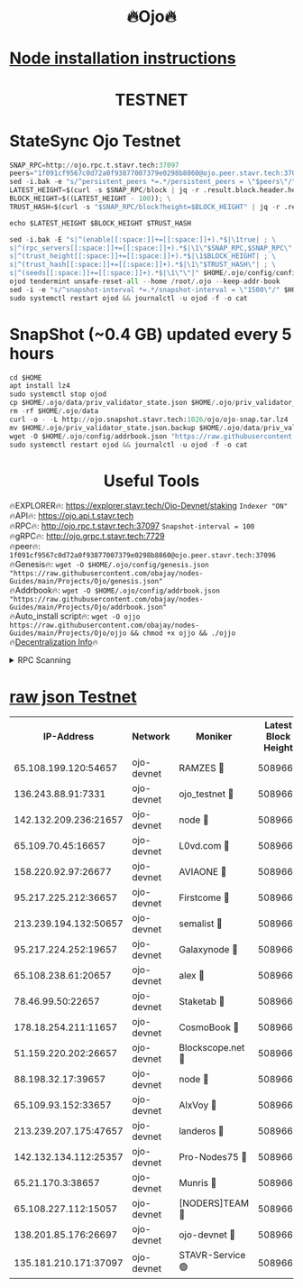 <h1 align="center"> 🔥Ojo🔥</h1>

[Node installation instructions](https://github.com/obajay/nodes-Guides/tree/main/Projects/Ojo)
=

<h1 align="center"> TESTNET</h1>

# StateSync Ojo Testnet
```python
SNAP_RPC=http://ojo.rpc.t.stavr.tech:37097
peers="1f091cf9567c0d72a0f93877007379e0298b8860@ojo.peer.stavr.tech:37096"
sed -i.bak -e "s/^persistent_peers *=.*/persistent_peers = \"$peers\"/" $HOME/.ojo/config/config.toml
LATEST_HEIGHT=$(curl -s $SNAP_RPC/block | jq -r .result.block.header.height); \
BLOCK_HEIGHT=$((LATEST_HEIGHT - 100)); \
TRUST_HASH=$(curl -s "$SNAP_RPC/block?height=$BLOCK_HEIGHT" | jq -r .result.block_id.hash)

echo $LATEST_HEIGHT $BLOCK_HEIGHT $TRUST_HASH

sed -i.bak -E "s|^(enable[[:space:]]+=[[:space:]]+).*$|\1true| ; \
s|^(rpc_servers[[:space:]]+=[[:space:]]+).*$|\1\"$SNAP_RPC,$SNAP_RPC\"| ; \
s|^(trust_height[[:space:]]+=[[:space:]]+).*$|\1$BLOCK_HEIGHT| ; \
s|^(trust_hash[[:space:]]+=[[:space:]]+).*$|\1\"$TRUST_HASH\"| ; \
s|^(seeds[[:space:]]+=[[:space:]]+).*$|\1\"\"|" $HOME/.ojo/config/config.toml
ojod tendermint unsafe-reset-all --home /root/.ojo --keep-addr-book
sed -i -e "s/^snapshot-interval *=.*/snapshot-interval = \"1500\"/" $HOME/.ojo/config/app.toml
sudo systemctl restart ojod && journalctl -u ojod -f -o cat
```
# SnapShot (~0.4 GB) updated every 5 hours
```python
cd $HOME
apt install lz4
sudo systemctl stop ojod
cp $HOME/.ojo/data/priv_validator_state.json $HOME/.ojo/priv_validator_state.json.backup
rm -rf $HOME/.ojo/data
curl -o - -L http://ojo.snapshot.stavr.tech:1026/ojo/ojo-snap.tar.lz4 | lz4 -c -d - | tar -x -C $HOME/.ojo --strip-components 2
mv $HOME/.ojo/priv_validator_state.json.backup $HOME/.ojo/data/priv_validator_state.json
wget -O $HOME/.ojo/config/addrbook.json "https://raw.githubusercontent.com/obajay/nodes-Guides/main/Projects/Ojo/addrbook.json"
sudo systemctl restart ojod && journalctl -u ojod -f -o cat
```
 <h1 align="center"> Useful Tools</h1>

🔥EXPLORER🔥:        https://explorer.stavr.tech/Ojo-Devnet/staking        `Indexer "ON"` \
🔥API🔥:                     https://ojo.api.t.stavr.tech \
🔥RPC🔥:                    http://ojo.rpc.t.stavr.tech:37097              `Snapshot-interval = 100` \
🔥gRPC🔥:                  http://ojo.grpc.t.stavr.tech:7729 \
🔥peer🔥:                   `1f091cf9567c0d72a0f93877007379e0298b8860@ojo.peer.stavr.tech:37096` \
🔥Genesis🔥:    ```wget -O $HOME/.ojo/config/genesis.json "https://raw.githubusercontent.com/obajay/nodes-Guides/main/Projects/Ojo/genesis.json"``` \
🔥Addrbook🔥:    ```wget -O $HOME/.ojo/config/addrbook.json "https://raw.githubusercontent.com/obajay/nodes-Guides/main/Projects/Ojo/addrbook.json"``` \
🔥Auto_install script🔥: ```wget -O ojjo https://raw.githubusercontent.com/obajay/nodes-Guides/main/Projects/Ojo/ojjo && chmod +x ojjo && ./ojjo``` \
🔥[Decentralization Info](https://github.com/obajay/StateSync-snapshots/tree/main/Projects/Ojo/Decentralization)🔥



<details>
<summary>RPC Scanning</summary>

<h2 align="center"> We scan nodes in real time every 4 hours. And we provide the final result of RPC endpoints.
We cannot influence the operation of these nodes in any way. </h2>


```python
If Voting Power is higher than 0 --> then the Node is a validator of the network and may be subject to attack and be a potential threat to the chain.
```
```python
We marked such validators with a red symbol
```

</details>

[raw json Testnet](https://rpc-check.ojot.stavr.tech/ojot/rpc-ojot-result.json)
=


<table><tr><th>IP-Address</th><th>Network</th><th>Moniker</th><th>Latest Block Height</th><th>Earliest Block Height</th><th>Catching Up</th><th>Tx Index</th><th>Voting Power</th><th>Scan Time</th></tr><tr><td>65.108.199.120:54657</td><td>ojo-devnet</td><td>RAMZES 🔴</td><td>5089663</td><td>306156</td><td>False</td><td>on</td><td>15420</td><td>2024-01-23T01:24:20.295221662UTC</td></tr><tr><td>136.243.88.91:7331</td><td>ojo-devnet</td><td>ojo_testnet 🔴</td><td>5089664</td><td>308845</td><td>False</td><td>on</td><td>1000</td><td>2024-01-23T01:24:26.615013170UTC</td></tr><tr><td>142.132.209.236:21657</td><td>ojo-devnet</td><td>node 🔴</td><td>5089667</td><td>350001</td><td>False</td><td>on</td><td>1999</td><td>2024-01-23T01:24:42.534154084UTC</td></tr><tr><td>65.109.70.45:16657</td><td>ojo-devnet</td><td>L0vd.com 🔴</td><td>5089669</td><td>695918</td><td>False</td><td>off</td><td>998</td><td>2024-01-23T01:24:51.045035617UTC</td></tr><tr><td>158.220.92.97:26677</td><td>ojo-devnet</td><td>AVIAONE 🔴</td><td>5089666</td><td>2754001</td><td>False</td><td>on</td><td>19926</td><td>2024-01-23T01:24:37.136735998UTC</td></tr><tr><td>95.217.225.212:36657</td><td>ojo-devnet</td><td>Firstcome 🔴</td><td>5089664</td><td>2985946</td><td>False</td><td>on</td><td>13566</td><td>2024-01-23T01:24:26.351631755UTC</td></tr><tr><td>213.239.194.132:50657</td><td>ojo-devnet</td><td>semalist 🔴</td><td>5089663</td><td>3223522</td><td>False</td><td>on</td><td>21037</td><td>2024-01-23T01:24:20.569404569UTC</td></tr><tr><td>95.217.224.252:19657</td><td>ojo-devnet</td><td>Galaxynode 🔴</td><td>5089669</td><td>3685492</td><td>False</td><td>on</td><td>11888</td><td>2024-01-23T01:24:49.859406767UTC</td></tr><tr><td>65.108.238.61:20657</td><td>ojo-devnet</td><td>alex 🔴</td><td>5089663</td><td>4158001</td><td>False</td><td>on</td><td>11359</td><td>2024-01-23T01:24:19.896637034UTC</td></tr><tr><td>78.46.99.50:22657</td><td>ojo-devnet</td><td>Staketab 🔴</td><td>5089669</td><td>4254801</td><td>False</td><td>on</td><td>1276</td><td>2024-01-23T01:24:51.358010017UTC</td></tr><tr><td>178.18.254.211:11657</td><td>ojo-devnet</td><td>CosmoBook 🔴</td><td>5089668</td><td>4392001</td><td>False</td><td>off</td><td>1057</td><td>2024-01-23T01:24:44.895591787UTC</td></tr><tr><td>51.159.220.202:26657</td><td>ojo-devnet</td><td>Blockscope.net 🔴</td><td>5089663</td><td>4425001</td><td>False</td><td>on</td><td>1754</td><td>2024-01-23T01:24:19.514881115UTC</td></tr><tr><td>88.198.32.17:39657</td><td>ojo-devnet</td><td>node 🔴</td><td>5089668</td><td>4710001</td><td>False</td><td>on</td><td>88267</td><td>2024-01-23T01:24:45.131661177UTC</td></tr><tr><td>65.109.93.152:33657</td><td>ojo-devnet</td><td>AlxVoy 🔴</td><td>5089667</td><td>4943001</td><td>False</td><td>on</td><td>4491415</td><td>2024-01-23T01:24:42.267828321UTC</td></tr><tr><td>213.239.207.175:47657</td><td>ojo-devnet</td><td>landeros 🔴</td><td>5089666</td><td>4967924</td><td>False</td><td>off</td><td>11083</td><td>2024-01-23T01:24:37.384472714UTC</td></tr><tr><td>142.132.134.112:25357</td><td>ojo-devnet</td><td>Pro-Nodes75 🔴</td><td>5089664</td><td>4989664</td><td>False</td><td>on</td><td>24651</td><td>2024-01-23T01:24:23.680621968UTC</td></tr><tr><td>65.21.170.3:38657</td><td>ojo-devnet</td><td>Munris 🔴</td><td>5089664</td><td>4989664</td><td>False</td><td>off</td><td>20123</td><td>2024-01-23T01:24:26.037825060UTC</td></tr><tr><td>65.108.227.112:15057</td><td>ojo-devnet</td><td>[NODERS]TEAM 🔴</td><td>5089669</td><td>4989669</td><td>False</td><td>off</td><td>9999</td><td>2024-01-23T01:24:50.209127161UTC</td></tr><tr><td>138.201.85.176:26697</td><td>ojo-devnet</td><td>ojo-devnet 🔴</td><td>5089669</td><td>4989669</td><td>False</td><td>on</td><td>1000024000</td><td>2024-01-23T01:24:50.582817248UTC</td></tr><tr><td>135.181.210.171:37097</td><td>ojo-devnet</td><td>STAVR-Service 🟢</td><td>5089664</td><td>5088601</td><td>False</td><td>on</td><td>0</td><td>2024-01-23T01:24:21.241077371UTC</td></tr></table>
